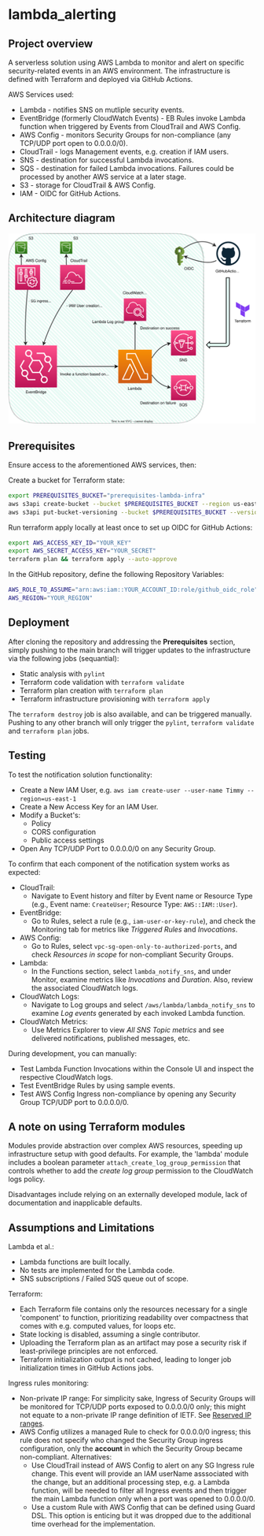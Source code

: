 # lambda_alerting
## Project overview
A serverless solution using AWS Lambda to monitor and alert on specific security-related events in an AWS environment. The infrastructure is defined with Terraform and deployed via GitHub Actions.

AWS Services used:
- Lambda - notifies SNS on mutliple security events.
- EventBridge (formerly CloudWatch Events) - EB Rules invoke Lambda function when triggered by Events from CloudTrail and AWS Config.
- AWS Config - monitors Security Groups for non-compliance (any TCP/UDP port open to 0.0.0.0/0).
- CloudTrail - logs Management events, e.g. creation if IAM users.
- SNS - destination for successful Lambda invocations.
- SQS - destination for failed Lambda invocations. Failures could be processed by another AWS service at a later stage.
- S3 - storage for CloudTrail & AWS Config.
- IAM - OIDC for GitHub Actions.

## Architecture diagram
![Diagram Description](assets/infra.drawio.svg)

## Prerequisites
Ensure access to the aforementioned AWS services, then:

Create a bucket for Terraform state:
```bash
export PREREQUISITES_BUCKET="prerequisites-lambda-infra"
aws s3api create-bucket --bucket $PREREQUISITES_BUCKET --region us-east-1
aws s3api put-bucket-versioning --bucket $PREREQUISITES_BUCKET --versioning-configuration Status=Enabled
```
Run terraform apply locally at least once to set up OIDC for GitHub Actions:
```bash
export AWS_ACCESS_KEY_ID="YOUR_KEY"
export AWS_SECRET_ACCESS_KEY="YOUR_SECRET"
terraform plan && terraform apply --auto-approve
```

In the GitHub repository, define the following Repository Variables:
```bash
AWS_ROLE_TO_ASSUME="arn:aws:iam::YOUR_ACCOUNT_ID:role/github_oidc_role"
AWS_REGION="YOUR_REGION"
```

## Deployment
After cloning the repository and addressing the **Prerequisites** section, simply pushing to the main branch will trigger updates to the infrastructure via the following jobs (sequantial):
- Static analysis with `pylint`
- Terraform code validation with `terraform validate`
- Terraform plan creation with `terraform plan`
- Terraform infrastructure provisioning with `terraform apply`

The `terraform destroy` job is also available, and can be triggered manually. Pushing to any other branch will only trigger the `pylint`, `terraform validate` and `terraform plan` jobs.

## Testing
To test the notification solution functionality:
- Create a New IAM User, e.g. `aws iam create-user --user-name Timmy --region=us-east-1`
- Create a New Access Key for an IAM User.
- Modify a Bucket's:
    - Policy
    - CORS configuration
    - Public access settings
- Open Any TCP/UDP Port to 0.0.0.0/0 on any Security Group.

To confirm that each component of the notification system works as expected:
- CloudTrail:
    - Navigate to Event history and filter by Event name or Resource Type (e.g., Event name: `CreateUser`; Resource Type: `AWS::IAM::User`).
- EventBridge:
    - Go to Rules, select a rule (e.g., `iam-user-or-key-rule`), and check the Monitoring tab for metrics like *Triggered Rules* and *Invocations*.
- AWS Config:
    - Go to Rules, select `vpc-sg-open-only-to-authorized-ports`, and check *Resources in scope* for non-compliant Security Groups.
- Lambda:
    - In the Functions section, select `lambda_notify_sns`, and under Monitor, examine metrics like *Invocations* and *Duration*. Also, review the associated CloudWatch logs.
- CloudWatch Logs:
    - Navigate to Log groups and select `/aws/lambda/lambda_notify_sns` to examine *Log events* generated by each invoked Lambda function.
- CloudWatch Metrics:
    - Use Metrics Explorer to view *All SNS Topic metrics* and see delivered notifications, published messages, etc.

During development, you can manually:

- Test Lambda Function Invocations within the Console UI and inspect the respective CloudWatch logs.
- Test EventBridge Rules by using sample events.
- Test AWS Config Ingress non-compliance by opening any Security Group TCP/UDP port to 0.0.0.0/0.

## A note on using Terraform modules
Modules provide abstraction over complex AWS resources, speeding up infrastructure setup with good defaults. For example, the 'lambda' module includes a boolean parameter `attach_create_log_group_permission` that controls whether to add the *create log group* permission to the CloudWatch logs policy.

Disadvantages include relying on an externally developed module, lack of documentation and inapplicable defaults.

## Assumptions and Limitations
Lambda et al.:
- Lambda functions are built locally.
- No tests are implemented for the Lambda code.
- SNS subscriptions / Failed SQS queue out of scope.

Terraform:
- Each Terraform file contains only the resources necessary for a single 'component' to function, prioritizing readability over compactness that comes with e.g. computed values, for loops etc.
- State locking is disabled, assuming a single contributor.
- Uploading the Terraform plan as an artifact may pose a security risk if least-privilege principles are not enforced.
- Terraform initialization output is not cached, leading to longer job initialization times in GitHub Actions jobs.

Ingress rules monitoring:
- Non-private IP range: For simplicity sake, Ingress of Security Groups will be monitored for TCP/UDP ports exposed to 0.0.0.0/0 only; this might not equate to a non-private IP range definition of IETF. See [Reserved IP ranges](https://en.wikipedia.org/wiki/Reserved_IP_addresses).
- AWS Config utilizes a managed Rule to check for 0.0.0.0/0 ingress; this rule does not specify who changed the Security Group ingress configuration, only the **account** in which the Security Group became non-compliant. Alternatives:
    - Use CloudTrail instead of AWS Config to alert on any SG Ingress rule change. This event will provide an IAM userName asssociated with the change, but an additional processing step, e.g. a Lambda function, will be needed to filter all Ingress events and then trigger the main Lambda function only when a port was opened to 0.0.0.0/0.
    - Use a custom Rule with AWS Config that can be defined using Guard DSL. This option is enticing but it was dropped due to the additional time overhead for the implementation.  
